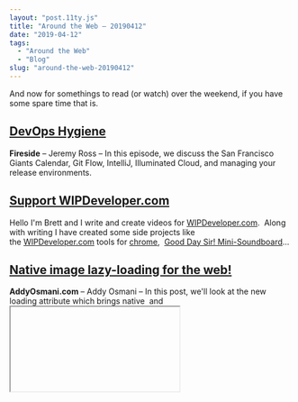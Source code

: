 ```yaml
---
layout: "post.11ty.js"
title: "Around the Web – 20190412"
date: "2019-04-12"
tags: 
  - "Around the Web"
  - "Blog"
slug: "around-the-web-20190412"
---
```


And now for somethings to read (or watch) over the weekend, if you have some spare time that is.

## [DevOps Hygiene](https://gooddaysir.fireside.fm/212)

**Fireside** – Jeremy Ross – In this episode, we discuss the San Francisco Giants Calendar, Git Flow, IntelliJ, Illuminated Cloud, and managing your release environments.

## [Support WIPDeveloper.com](https://www.patreon.com/BrettMN)

Hello I'm Brett and I write and create videos for [WIPDeveloper.com](http://wipdeveloper.wpcomstaging.com/).  Along with writing I have created some side projects like the [WIPDeveloper.com](http://wipdeveloper.wpcomstaging.com/) tools for [chrome](https://chrome.google.com/webstore/detail/wipdevelopercom-tools/njghjhclaneaggenfghkdlgepmllflgm),  [Good Day Sir! Mini-Soundboard](https://gooddaysirarmy.github.io/Mini-Soundboard/#/)...

## [Native image lazy-loading for the web!](https://addyosmani.com/blog/lazy-loading/)

**AddyOsmani.com** – Addy Osmani – In this post, we'll look at the new loading attribute which brings native <img> and <iframe> lazy-loading to the web!. For the curious, here's a sneak preview of it in action: Chrome is hoping to ship support for loading in Chrome 75.

## [Setting up VSCode to edit Salesforce metadata](https://katiekodes.com/salesforce-vscode-setup-editing-metadata/)

**katiekodes.com** – Katie – Apr 10, 8:00 AM – A colleague wanted to edit the XML behind Salesforce flows so she could quickly copy/paste entire flows, copy/paste variables within a flow, etc. That part is easy, but I needed to walk her through setting up her computer to talk to Salesforce…

## [Netlify Dev](https://www.netlify.com/products/dev/)

**Netlify** – Netlify Dev automatically detects common tools like Gatsby, Hugo, Jekyll, React Static, Eleventy, and more, providing a zero-config setup for your local dev server. We've faithfully replicated our powerful edge logic engine in WebAssembly so you…

## Till Next Week

Want to share something? Let me know by leaving a comment below or emailing [brett@wipdeveloper.com](mailto:brett@wipdeveloper.com)  or following and tell me on [Twitter/BrettMN](https://twitter.com/BrettMN).

Don’t forget to sign up for **[The Weekly Stand-Up!](https://wipdeveloper.wpcomstaging.com/newsletter/)** to receive free the [WIPDeveloper.com](https://wipdeveloper.wpcomstaging.com/) weekly newsletter every Sunday!
